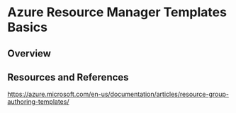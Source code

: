 # Azure Resource Manager Templates Basics

## Overview 

## Resources and References

https://azure.microsoft.com/en-us/documentation/articles/resource-group-authoring-templates/



